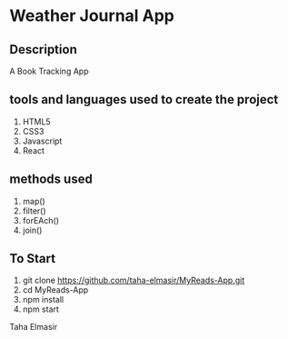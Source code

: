 # Weather Journal App

## Description

A Book Tracking App

## tools and languages used to create the project

1. HTML5
2. CSS3
3. Javascript
4. React

## methods used

1. map()
2. filter()
3. forEAch()
4. join()

## To Start

1. git clone https://github.com/taha-elmasir/MyReads-App.git
2. cd MyReads-App
3. npm install
4. npm start

Taha Elmasir
